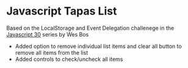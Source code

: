 # Javascript Tapas List
Based on the LocalStorage and Event Delegation challenege in the [Javascript 30](https://javascript30.com/) series by Wes Bos



- Added option to remove individual list items and clear all button to remove all items from the list
- Added controls to check/uncheck all items
